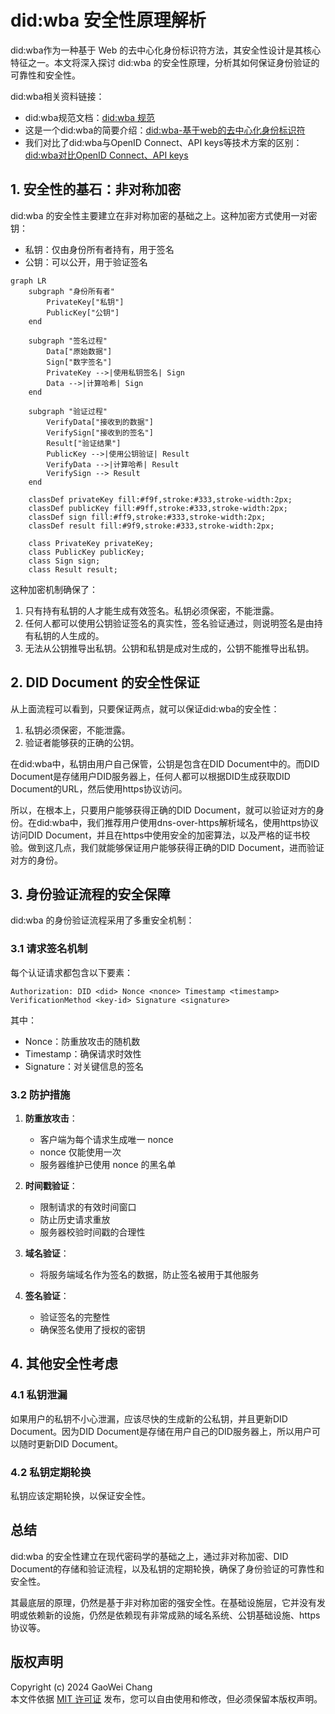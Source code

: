 # did:wba 安全性原理解析

did:wba作为一种基于 Web 的去中心化身份标识符方法，其安全性设计是其核心特征之一。本文将深入探讨 did:wba 的安全性原理，分析其如何保证身份验证的可靠性和安全性。

did:wba相关资料链接：
- did:wba规范文档：[did:wba 规范](https://github.com/chgaowei/AgentNetworkProtocol/blob/main/chinese/03-did%3Awba%E6%96%B9%E6%B3%95%E8%A7%84%E8%8C%83.md)
- 这是一个did:wba的简要介绍：[did:wba-基于web的去中心化身份标识符](https://github.com/chgaowei/AgentNetworkProtocol/blob/main/blogs/did%3Awba-%E5%9F%BA%E4%BA%8Eweb%E7%9A%84%E5%8E%BB%E4%B8%AD%E5%BF%83%E5%8C%96%E8%BA%AB%E4%BB%BD%E6%A0%87%E8%AF%86%E7%AC%A6.md)
- 我们对比了did:wba与OpenID Connect、API keys等技术方案的区别：[did:wba对比OpenID Connect、API keys](https://github.com/chgaowei/AgentNetworkProtocol/blob/main/blogs/cn/did%3Awba%E5%AF%B9%E6%AF%94OpenID%20Connect%E3%80%81API%20keys.md)

## 1. 安全性的基石：非对称加密

did:wba 的安全性主要建立在非对称加密的基础之上。这种加密方式使用一对密钥：

- 私钥：仅由身份所有者持有，用于签名
- 公钥：可以公开，用于验证签名

```mermaid
graph LR
    subgraph "身份所有者"
        PrivateKey["私钥"]
        PublicKey["公钥"]
    end
    
    subgraph "签名过程"
        Data["原始数据"]
        Sign["数字签名"]
        PrivateKey -->|使用私钥签名| Sign
        Data -->|计算哈希| Sign
    end
    
    subgraph "验证过程"
        VerifyData["接收到的数据"]
        VerifySign["接收到的签名"]
        Result["验证结果"]
        PublicKey -->|使用公钥验证| Result
        VerifyData -->|计算哈希| Result
        VerifySign --> Result
    end

    classDef privateKey fill:#f9f,stroke:#333,stroke-width:2px;
    classDef publicKey fill:#9ff,stroke:#333,stroke-width:2px;
    classDef sign fill:#ff9,stroke:#333,stroke-width:2px;
    classDef result fill:#9f9,stroke:#333,stroke-width:2px;

    class PrivateKey privateKey;
    class PublicKey publicKey;
    class Sign sign;
    class Result result;
```

这种加密机制确保了：
1. 只有持有私钥的人才能生成有效签名。私钥必须保密，不能泄露。
2. 任何人都可以使用公钥验证签名的真实性，签名验证通过，则说明签名是由持有私钥的人生成的。
3. 无法从公钥推导出私钥。公钥和私钥是成对生成的，公钥不能推导出私钥。

## 2. DID Document 的安全性保证

从上面流程可以看到，只要保证两点，就可以保证did:wba的安全性：

1. 私钥必须保密，不能泄露。
2. 验证者能够获的正确的公钥。

在did:wba中，私钥由用户自己保管，公钥是包含在DID Document中的。而DID Document是存储用户DID服务器上，任何人都可以根据DID生成获取DID Document的URL，然后使用https协议访问。

所以，在根本上，只要用户能够获得正确的DID Document，就可以验证对方的身份。在did:wba中，我们推荐用户使用dns-over-https解析域名，使用https协议访问DID Document，并且在https中使用安全的加密算法，以及严格的证书校验。做到这几点，我们就能够保证用户能够获得正确的DID Document，进而验证对方的身份。

## 3. 身份验证流程的安全保障

did:wba 的身份验证流程采用了多重安全机制：

### 3.1 请求签名机制

每个认证请求都包含以下要素：
```
Authorization: DID <did> Nonce <nonce> Timestamp <timestamp> VerificationMethod <key-id> Signature <signature>
```

其中：
- Nonce：防重放攻击的随机数
- Timestamp：确保请求时效性
- Signature：对关键信息的签名

### 3.2 防护措施

1. **防重放攻击**：
   - 客户端为每个请求生成唯一 nonce
   - nonce 仅能使用一次
   - 服务器维护已使用 nonce 的黑名单

2. **时间戳验证**：
   - 限制请求的有效时间窗口
   - 防止历史请求重放
   - 服务器校验时间戳的合理性

3. **域名验证**：
   - 将服务端域名作为签名的数据，防止签名被用于其他服务

4. **签名验证**：
   - 验证签名的完整性
   - 确保签名使用了授权的密钥
   
## 4. 其他安全性考虑

### 4.1 私钥泄漏

如果用户的私钥不小心泄漏，应该尽快的生成新的公私钥，并且更新DID Document。因为DID Document是存储在用户自己的DID服务器上，所以用户可以随时更新DID Document。

### 4.2 私钥定期轮换

私钥应该定期轮换，以保证安全性。

## 总结

did:wba 的安全性建立在现代密码学的基础之上，通过非对称加密、DID Document的存储和验证流程，以及私钥的定期轮换，确保了身份验证的可靠性和安全性。

其最底层的原理，仍然是基于非对称加密的强安全性。在基础设施层，它并没有发明或依赖新的设施，仍然是依赖现有非常成熟的域名系统、公钥基础设施、https协议等。


## 版权声明  
Copyright (c) 2024 GaoWei Chang  
本文件依据 [MIT 许可证](./LICENSE) 发布，您可以自由使用和修改，但必须保留本版权声明。  
